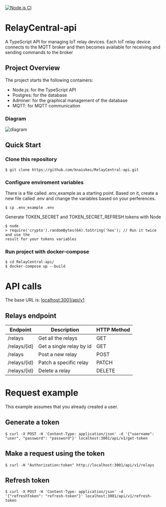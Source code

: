 [![Node.js CI](https://github.com/knaiskes/RelayCentral-api/actions/workflows/test.yml/badge.svg)](https://github.com/knaiskes/RelayCentral-api/actions/workflows/test.yml)

# RelayCentral-api
A TypeScript API for managing IoT relay devices.
Each IoT relay device connects to the MQTT broker and then becomes available for receiving and sending commands to the broker

## Project Overview
The project starts the following containers:
- Node.js: for the TypeScript API
- Postgres: for the database
- Adminer: for the graphical management of the database
- MQTT: for MQTT communication

### Diagram

![diagram](https://github.com/knaiskes/RelayCentral-api/assets/6069054/62407af1-9b7e-46a9-b2de-b19675e0f895)

## Quick Start

### Clone this repository

```
$ git clone https://github.com/knaiskes/RelayCentral-api.git
```

### Configure enviroment variables

There is a file called .env_example as a starting point. Based on it, create a
new file called .env and change the variables based on your perferences.

```
$ cp .env_example .env
```

Generate TOKEN_SECRET and TOKEN_SECRET_REFRESH tokens with Node

```
$ node
> require('crypto').randomBytes(64).toString('hex'); // Run it twice and use the
result for your tokens variables
```

### Run project with docker-compose

```
$ cd RelayCentral-api/
$ docker-compose up --build
```

# API calls

The base URL is: [localhost:3001/api/v1](localhost:3001/api/v1)

## Relays endpoint

| Endpoint     | Description              | HTTP Method |
|--------------|--------------------------|-------------|
| /relays      | Get all the relays       | GET         |
| /relays/{id} | Get a single relay by id | GET         |
| /relays      | Post a new relay         | POST        |
| /relays/{id} | Patch a specific relay   | PATCH       |
| /relays/{id} | Delete a relay           | DELETE      |

# Request example
This example assumes that you already created a user.

## Generate  a token

```
$ curl -X POST -H 'Content-Type: application/json' -d '{"username": "user", "password": "password"}' localhost:3001/api/v1/get-token
```

## Make a request using the token

```
$ curl -H "Authorization:token" http://localhost:3001/api/v1/relays
```

## Refresh token

```
$ curl -X POST -H 'Content-Type: application/json' -d '{"refreshToken": "refresh-token"}' localhost:3001/api/v1/refresh-token
```
